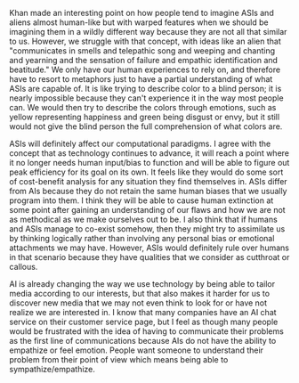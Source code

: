 Khan made an interesting point on how people tend to imagine ASIs and aliens almost human-like but with warped features when we should be imagining them in a wildly different way because they are not all that similar to us. However, we struggle with that concept, with ideas like an alien that "communicates in smells and telepathic song and weeping and chanting and yearning and the sensation of failure and empathic identification and beatitude." We only have our human experiences to rely on, and therefore have to resort to metaphors just to have a partial understanding of what ASIs are capable of. It is like trying to describe color to a blind person; it is nearly impossible because they can't experience it in the way most people can. We would then try to describe the colors through emotions, such as yellow representing happiness and green being disgust or envy, but it still would not give the blind person the full comprehension of what colors are.

ASIs will definitely affect our computational paradigms. I agree with the concept that as technology continues to advance, it will reach a point where it no longer needs human input/bias to function and will be able to figure out peak efficiency for its goal on its own. It feels like they would do some sort of cost-benefit analysis for any situation they find themselves in. ASIs differ from AIs because they do not retain the same human biases that we usually program into them. I think they will be able to cause human extinction at some point after gaining an understanding of our flaws and how we are not as methodical as we make ourselves out to be. I also think that if humans and ASIs manage to co-exist somehow, then they might try to assimilate us by thinking logically rather than involving any personal bias or emotional attachments we may have. However, ASIs would definitely rule over humans in that scenario because they have qualities that we consider as cutthroat or callous.

AI is already changing the way we use technology by being able to tailor media according to our interests, but that also makes it harder for us to discover new media that we may not even think to look for or have not realize we are interested in. I know that many companies have an AI chat service on their customer service page, but I feel as though many people would be frustrated with the idea of having to communicate their problems as the first line of communications because AIs do not have the ability to empathize or feel emotion. People want someone to understand their problem from their point of view which means being able to sympathize/empathize.
